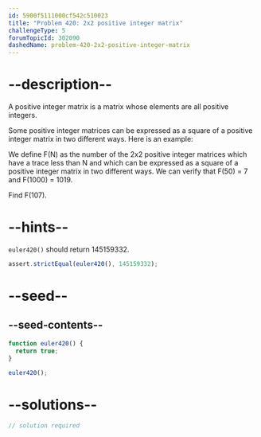 ```yaml
---
id: 5900f5111000cf542c510023
title: "Problem 420: 2x2 positive integer matrix"
challengeType: 5
forumTopicId: 302090
dashedName: problem-420-2x2-positive-integer-matrix
---
```


# --description--

A positive integer matrix is a matrix whose elements are all positive integers.

Some positive integer matrices can be expressed as a square of a positive integer matrix in two different ways. Here is an example:

We define F(N) as the number of the 2x2 positive integer matrices which have a trace less than N and which can be expressed as a square of a positive integer matrix in two different ways. We can verify that F(50) = 7 and F(1000) = 1019.

Find F(107).

# --hints--

`euler420()` should return 145159332.

```js
assert.strictEqual(euler420(), 145159332);
```

# --seed--

## --seed-contents--

```js
function euler420() {
  return true;
}

euler420();
```

# --solutions--

```js
// solution required
```
